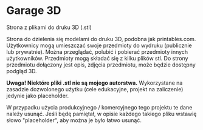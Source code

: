 # Garage 3D
Strona z plikami do druku 3D (.stl)

Strona do dzielenia się modelami do druku 3D, podobna jak printables.com.
Użytkownicy mogą umieszczać swoje przedmioty do wydruku (publicznie lub prywatnie).
Można przeglądać, polubić i pobierać przedmioty innych użytkowników. Przedmioty mogą
składać się z kilku plików stl. Do strony przedmiotu dołączony jest opis, zdjęcia przedmiotu,
może będzie dostępny podgląd 3D.


**Uwaga! Niektóre pliki .stl nie są mojego autorstwa.**
Wykorzystane na zasadzie dozwolonego użytku (cele edukacyjne, projekt na zaliczenie)
jedynie jako placeholder.

W przypadku użycia produkcyjnego / komercyjnego tego projektu te dane należy usunąć.
Jeśli będę pamiętał, w opisie każdego takiego pliku wstawię słowo "placeholder", aby
można je było łatwo usunąć.